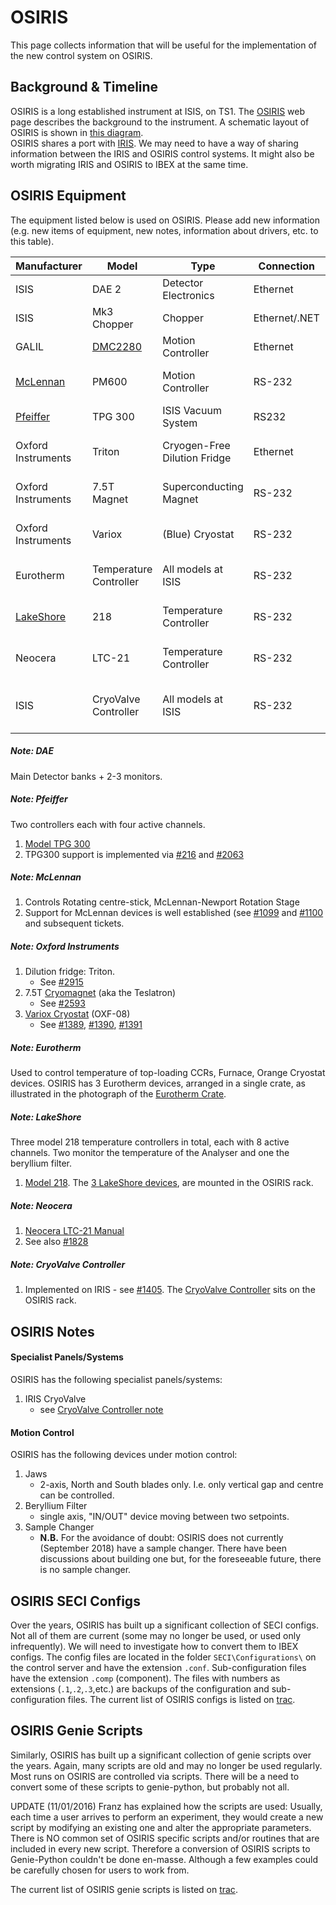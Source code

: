 # OSIRIS

This page collects information that will be useful for the implementation of the new control system on OSIRIS.
## Background & Timeline ##
OSIRIS is a long established instrument at ISIS, on TS1. The [OSIRIS](https://www.isis.stfc.ac.uk/Pages/osiris.aspx) web page describes the background to the instrument.  A schematic layout of OSIRIS is shown in ​[this diagram](https://www.isis.stfc.ac.uk/Gallery/OSIRIS_3D_BW_Labelled.JPG).<br>
OSIRIS shares a port with [IRIS](https://www.isis.stfc.ac.uk/Pages/iris.aspx). We may need to have a way of sharing information between the IRIS and OSIRIS control systems. It might also be worth migrating IRIS and ​OSIRIS to IBEX at the same time. 

## OSIRIS Equipment ##
The equipment listed below is used on OSIRIS. Please add new information (e.g. new items of equipment, new notes, information about drivers, etc. to this table).

Manufacturer | Model | Type | Connection | Driver | Notes |
------------ | ------------- | ------------- | ------------- | ------------- | -------------------------------------------
ISIS | DAE 2 | Detector Electronics | Ethernet | | [see DAE note](#note-dae)
ISIS | Mk3 Chopper | Chopper | Ethernet/.NET | #169 | 
GALIL | [DMC2280](http://www.galilmc.com/products/dmc-22x0.php) | Motion Controller | Ethernet | [EPICS](http://www.aps.anl.gov/epics/modules/manufacturer.php#Galil%20Motion%20Control) | [see Motion note](#motion-control) | 
[McLennan](http://www.mclennan.co.uk/) | PM600 | Motion Controller | RS-232 | [EPICS](http://www.aps.anl.gov/epics/modules/manufacturer.php#McLennan%20Servo%20Supplies) | [see McLennan note](#note-mclennan)
[Pfeiffer](https://www.pfeiffer-vacuum.com/en/products/) | TPG 300 | ISIS Vacuum System | RS232 | #216 | [see Pfeiffer note](#note-pfeiffer)
Oxford Instruments | Triton | Cryogen-Free Dilution Fridge | Ethernet | | [see Oxford Instruments note](#note-oxford-instruments)
Oxford Instruments | 7.5T Magnet | Superconducting Magnet | RS-232 | | [see Oxford Instruments note](#note-oxford-instruments)
Oxford Instruments | Variox | (Blue) Cryostat | RS-232 | | [see Oxford Instruments note](#note-oxford-instruments)
Eurotherm | Temperature Controller | All models at ISIS | RS-232 | [EPICS](http://www.aps.anl.gov/epics/modules/manufacturer.php#Eurotherm) | [see Eurotherm  note](#note-eurotherm)
[LakeShore](http://www.lakeshore.com/Pages/Home.aspx) | 218 | Temperature Controller | RS-232 | [EPICS](http://www.aps.anl.gov/epics/modules/manufacturer.php#Lakeshore) | [see LakeShore note](#note-lakeshore)
Neocera | LTC-21 | Temperature Controller | RS-232 | | [see Neocera note](#note-neocera)
ISIS | CryoValve Controller | All models at ISIS | RS-232 | | [see CryoValve Controller note](#note-cryovalve-controller)

##### Note: DAE #####
Main Detector banks + 2-3 monitors.

##### Note: Pfeiffer #####
Two controllers each with four active channels.
1. [Model TPG 300](https://www.pfeiffer-vacuum.com/en/products/measurement/modulline/controllers/?detailPdoId=3407)
1. TPG300 support is implemented via [#216](https://github.com/ISISComputingGroup/IBEX/issues/216) and [#2063](https://github.com/ISISComputingGroup/IBEX/issues/2063)

##### Note: McLennan #####
1. Controls Rotating centre-stick, McLennan-Newport Rotation Stage
1. Support for McLennan devices is well established (see [#1099](https://github.com/ISISComputingGroup/IBEX/issues/1099) and [#1100](https://github.com/ISISComputingGroup/IBEX/issues/1100) and subsequent tickets.

##### Note: Oxford Instruments #####
1. Dilution fridge: Triton.
   * See [#2915](https://github.com/ISISComputingGroup/IBEX/issues/2915)
1. 7.5T [Cryomagnet](https://www.isis.stfc.ac.uk/Pages/75T-Magnet.aspx) (aka the Teslatron)
   * See [#2593](https://github.com/ISISComputingGroup/IBEX/issues/2593)
1. [Variox Cryostat](https://www.isis.stfc.ac.uk/Pages/Oxford-Variox-Cryostats.aspx) (OXF-08)
   * See [#1389](https://github.com/ISISComputingGroup/IBEX/issues/1389), [#1390](https://github.com/ISISComputingGroup/IBEX/issues/1390), [#1391](https://github.com/ISISComputingGroup/IBEX/issues/1391)

##### Note: Eurotherm #####
Used to control temperature of top-loading CCRs, Furnace, Orange Cryostat devices.
OSIRIS has 3 Eurotherm devices, arranged in a single crate, as illustrated in the photograph of the [Eurotherm Crate](https://stfc365.sharepoint.com/sites/ISISExperimentControls/ICP%20Discussions/OSIRIS/OSIRIS_3x_Eurotherm.jpg).

##### Note: LakeShore #####
Three model 218 temperature controllers in total, each with 8 active channels.  Two monitor the temperature of the Analyser and one the beryllium filter.
1. [Model 218](http://www.lakeshore.com/products/Cryogenic-Temperature-Monitors/Model-218/Pages/Overview.aspx).  The [3 LakeShore devices](https://stfc365.sharepoint.com/sites/ISISExperimentControls/ICP%20Discussions/OSIRIS/OSIRIS_3x_LakeShore_218.jpg), are mounted in the OSIRIS rack.

##### Note: Neocera #####
1. [Neocera LTC-21 Manual](http://www.submm.caltech.edu/~sharc/technical/LTC-21%20manual.pdf)
1. See also [#1828](https://github.com/ISISComputingGroup/IBEX/issues/1828)

##### Note: CryoValve Controller #####
1. Implemented on IRIS - see [#1405](https://github.com/ISISComputingGroup/IBEX/issues/1405).  The [CryoValve Controller](https://stfc365.sharepoint.com/sites/ISISExperimentControls/ICP%20Discussions/OSIRIS/OSIRIS_CryoValve.jpg) sits on the OSIRIS rack.

## OSIRIS Notes ##
#### Specialist Panels/Systems ####
OSIRIS has the following specialist panels/systems:
1. IRIS CryoValve
   * see [CryoValve Controller note](#note-cryovalve-controller)

#### Motion Control ####
OSIRIS has the following devices under motion control:
1. Jaws
   * 2-axis, North and South blades only.  I.e. only vertical gap and centre can be controlled.
1. Beryllium Filter
   * single axis, "IN/OUT" device moving between two setpoints.
1. Sample Changer
   * **N.B.**  For the avoidance of doubt: OSIRIS does not currently (September 2018) have a sample changer.  There have been discussions about building one but, for the foreseeable future, there is no sample changer.


## OSIRIS SECI Configs ##
Over the years, OSIRIS has built up a significant collection of SECI configs. Not all of them are current (some may no longer be used, or used only infrequently). We will need to investigate how to convert them to IBEX configs.  The config files are located in the folder `SECI\Configurations\` on the control server and have the extension `.conf`.  Sub-configuration files have the extension `.comp` (component).  The files with numbers as extensions (`.1`,`.2`,`.3`,etc.) are backups of the configuration and sub-configuration files.  The current list of OSIRIS configs is listed on [trac](https://trac.isis.rl.ac.uk/ICP/wiki/OSIRIS).


## OSIRIS Genie Scripts ##
Similarly, OSIRIS has built up a significant collection of genie scripts over the years. Again, many scripts are old and may no longer be used regularly. Most runs on OSIRIS are controlled via scripts. There will be a need to convert some of these scripts to genie-python, but probably not all.

UPDATE (11/01/2016) Franz has explained how the scripts are used: Usually, each time a user arrives to perform an experiment, they would create a new script by modifying an existing one and alter the appropriate parameters. There is NO common set of OSIRIS specific scripts and/or routines that are included in every new script.  Therefore a conversion of OSIRIS scripts to Genie-Python couldn't be done en-masse. Although a few examples could be carefully chosen for users to work from.

The current list of OSIRIS genie scripts is listed on [trac](https://trac.isis.rl.ac.uk/ICP/wiki/OSIRIS).
